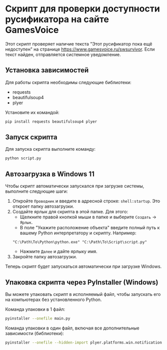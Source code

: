 # Скрипт для проверки доступности русификатора на сайте GamesVoice

Этот скрипт проверяет наличие текста "Этот русификатор пока ещё недоступен" на странице https://www.gamesvoice.ru/swsurvivor. Если текст найден, отправляется системное уведомление.

## Установка зависимостей

Для работы скрипта необходимы следующие библиотеки:
- requests
- beautifulsoup4
- plyer

Установите их командой:

```sh
pip install requests beautifulsoup4 plyer
```

## Запуск скрипта

Для запуска скрипта выполните команду:

```sh
python script.py
```

## Автозагрузка в Windows 11

Чтобы скрипт автоматически запускался при загрузке системы, выполните следующие шаги:

1. Откройте `Проводник` и введите в адресной строке: `shell:startup`. Это откроет папку автозагрузки.
2. Создайте ярлык для скрипта в этой папке. Для этого:
   - Щелкните правой кнопкой мыши в папке и выберите `Создать` -> `Ярлык`.
   - В поле "Укажите расположение объекта" введите полный путь к вашему Python интерпретатору и скрипту. Например:
    ```
    "C:\Path\To\Python\python.exe" "C:\Path\To\Script\script.py"
    ```
   - Нажмите `Далее` и дайте ярлыку имя.
3. Закройте папку автозагрузки.

Теперь скрипт будет запускаться автоматически при загрузке Windows.

## Упаковка скрипта через PyInstaller (Windows)

Вы можете упаковать скрипт в исполняемый файл, чтобы запускать его на компьютерах без установленного Python.

Команда упаковки в 1 файл:

```sh
pyinstaller --onefile main.py
```

Команда упаковки в один файл, включая все дополнительные зависимости (библиотеки):

```sh
pyinstaller --onefile --hidden-import plyer.platforms.win.notification main.py
```